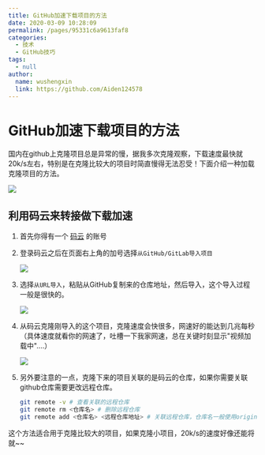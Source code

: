 ```yaml
---
title: GitHub加速下载项目的方法
date: 2020-03-09 10:28:09
permalink: /pages/95331c6a9613faf8
categories: 
  - 技术
  - GitHub技巧
tags: 
  - null
author: 
  name: wushengxin
  link: https://github.com/Aiden124578
---
```

# GitHub加速下载项目的方法

国内在github上克隆项目总是异常的慢，据我多次克隆观察，下载速度最快就20k/s左右，特别是在克隆比较大的项目时简直慢得无法忍受！下面介绍一种加载克隆项目的方法。

<!-- more -->

![](https://cdn.jsdelivr.net/gh/xugaoyi/image_store/blog/20200309112604.png)



## 利用码云来转接做下载加速

1. 首先你得有一个 [码云](https://gitee.com/) 的账号

2. 登录码云之后在页面右上角的加号选择`从GitHub/GitLab导入项目`

   ![](https://cdn.jsdelivr.net/gh/xugaoyi/image_store/blog/20200309112711.jpg)

   

3. 选择`从URL导入`，粘贴从GitHub复制来的仓库地址，然后导入，这个导入过程一般是很快的。

   ![](https://cdn.jsdelivr.net/gh/xugaoyi/image_store/blog/20200309112710.jpg)

4. 从码云克隆刚导入的这个项目，克隆速度会快很多，网速好的能达到几兆每秒（具体速度就看你的网速了，吐槽一下我家网速，总在关键时刻显示"视频加载中"....）

   ![](https://cdn.jsdelivr.net/gh/xugaoyi/image_store/blog/20200309112712.jpg)

5. 另外要注意的一点，克隆下来的项目关联的是码云的仓库，如果你需要关联github仓库需要更改远程仓库。

   ```bash
   git remote -v # 查看关联的远程仓库
   git remote rm <仓库名> # 删除远程仓库
   git remote add <仓库名> <远程仓库地址> # 关联远程仓库，仓库名一般使用origin
   ```



这个方法适合用于克隆比较大的项目，如果克隆小项目，20k/s的速度好像还能将就~~

